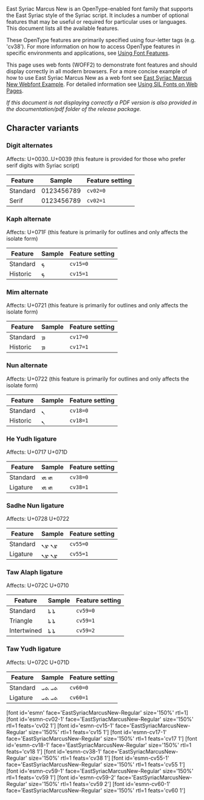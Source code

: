 
East Syriac Marcus New is an OpenType-enabled font family that supports the East Syriac style of the Syriac script. It includes a number of optional features that may be useful or required for particular uses or languages. This document lists all the available features.

These OpenType features are primarily specified using four-letter tags (e.g. 'cv38'). For more information on how to access OpenType features in specific environments and applications, see [Using Font Features](https://software.sil.org/fonts/features).

This page uses web fonts (WOFF2) to demonstrate font features and should display correctly in all modern browsers. For a more concise example of how to use East Syriac Marcus New as a web font see [East Syriac Marcus New Webfont Example](../web/EastSyriacMarcusNew-webfont-example.html). For detailed information see [Using SIL Fonts on Web Pages](https://software.sil.org/fonts/webfonts).

*If this document is not displaying correctly a PDF version is also provided in the documentation/pdf folder of the release package.*

## Character variants

### Digit alternates

<span class='affects'>Affects: U+0030..U+0039  (this feature is provided for those who prefer serif digits with Syriac script)</span>

Feature | Sample                      | Feature setting
------- | --------------------------- | -------
Standard | <span class='esmn-R normal'>0123456789</span> | `cv02=0`
Serif  | <span class='esmn-cv02-1-R normal'>0123456789</span> | `cv02=1`

### Kaph alternate

<span class='affects'>Affects: U+071F (this feature is primarily for outlines and only affects the isolate form)</span>

Feature | Sample                      | Feature setting
------- | --------------------------- | -------
Standard | <span class='esmn-R normal'>&#x071F;</span> | `cv15=0`
Historic  | <span class='esmn-cv15-1-R normal'>&#x071F;</span> | `cv15=1`

### Mim alternate

<span class='affects'>Affects: U+0721 (this feature is primarily for outlines and only affects the isolate form)</span>

Feature | Sample                      | Feature setting
------- | --------------------------- | -------
Standard | <span class='esmn-R normal'>&#x0721;</span> | `cv17=0`
Historic  | <span class='esmn-cv17-1-R normal'>&#x0721;</span> | `cv17=1`

### Nun alternate

<span class='affects'>Affects: U+0722 (this feature is primarily for outlines and only affects the isolate form)</span>

Feature | Sample                      | Feature setting
------- | --------------------------- | -------
Standard | <span class='esmn-R normal'>&#x0722;</span> | `cv18=0`
Historic  | <span class='esmn-cv18-1-R normal'>&#x0722;</span> | `cv18=1`

### He Yudh ligature

<span class='affects'>Affects: U+0717 U+071D</span>

Feature | Sample                      | Feature setting
------- | --------------------------- | -------
Standard | <span class='esmn-R normal'>&#x0717;&#x071D; &#x200D;&#x0717;&#x071D;</span> | `cv38=0`
Ligature | <span class='esmn-cv38-1-R normal'>&#x0717;&#x071D; &#x200D;&#x0717;&#x071D;</span> | `cv38=1`

### Sadhe Nun ligature

<span class='affects'>Affects: U+0728 U+0722</span>

Feature | Sample                      | Feature setting
------- | --------------------------- | -------
Standard | <span class='esmn-R normal'>&#x0728;&#x0722; &#x200D;&#x0728;&#x0722;</span> | `cv55=0`
Ligature | <span class='esmn-cv55-1-R normal'>&#x0728;&#x0722; &#x200D;&#x0728;&#x0722;</span> | `cv55=1`

### Taw Alaph ligature

<span class='affects'>Affects: U+072C U+0710</span>

Feature | Sample                      | Feature setting
------- | --------------------------- | -------
Standard    | <span class='esmn-R normal'>&#x072C;&#x0710; &#x200D;&#x072C;&#x0710;</span> | `cv59=0`
Triangle    | <span class='esmn-cv59-1-R normal'>&#x072C;&#x0710; &#x200D;&#x072C;&#x0710;</span> | `cv59=1`
Intertwined | <span class='esmn-cv59-2-R normal'>&#x072C;&#x0710; &#x200D;&#x072C;&#x0710;</span> | `cv59=2`

### Taw Yudh ligature

<span class='affects'>Affects: U+072C U+071D</span>

Feature | Sample                      | Feature setting
------- | --------------------------- | -------
Standard | <span dir="rtl" class='esmn-R normal'>&#x072C;&#x071D; &#x200D;&#x072C;&#x071D;</span> | `cv60=0`
Ligature | <span dir="rtl" class='esmn-cv60-1-R normal'>&#x072C;&#x071D; &#x200D;&#x072C;&#x071D;</span> | `cv60=1`

[font id='esmn' face='EastSyriacMarcusNew-Regular' size='150%' rtl=1]
[font id='esmn-cv02-1' face='EastSyriacMarcusNew-Regular' size='150%' rtl=1 feats='cv02 1']
[font id='esmn-cv15-1' face='EastSyriacMarcusNew-Regular' size='150%' rtl=1 feats='cv15 1']
[font id='esmn-cv17-1' face='EastSyriacMarcusNew-Regular' size='150%' rtl=1 feats='cv17 1']
[font id='esmn-cv18-1' face='EastSyriacMarcusNew-Regular' size='150%' rtl=1 feats='cv18 1']
[font id='esmn-cv38-1' face='EastSyriacMarcusNew-Regular' size='150%' rtl=1 feats='cv38 1']
[font id='esmn-cv55-1' face='EastSyriacMarcusNew-Regular' size='150%' rtl=1 feats='cv55 1']
[font id='esmn-cv59-1' face='EastSyriacMarcusNew-Regular' size='150%' rtl=1 feats='cv59 1']
[font id='esmn-cv59-2' face='EastSyriacMarcusNew-Regular' size='150%' rtl=1 feats='cv59 2']
[font id='esmn-cv60-1' face='EastSyriacMarcusNew-Regular' size='150%' rtl=1 feats='cv60 1']
